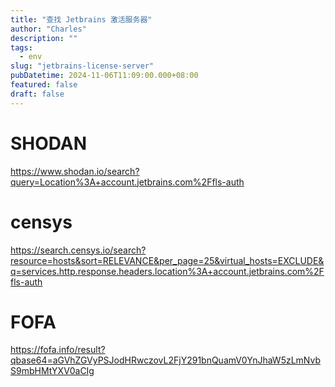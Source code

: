 ```yaml
---
title: "查找 Jetbrains 激活服务器"
author: "Charles"
description: ""
tags:
  - env
slug: "jetbrains-license-server"
pubDatetime: 2024-11-06T11:09:00.000+08:00
featured: false
draft: false
---
```


# SHODAN
https://www.shodan.io/search?query=Location%3A+account.jetbrains.com%2Ffls-auth

# censys
https://search.censys.io/search?resource=hosts&sort=RELEVANCE&per_page=25&virtual_hosts=EXCLUDE&q=services.http.response.headers.location%3A+account.jetbrains.com%2Ffls-auth

# FOFA
https://fofa.info/result?qbase64=aGVhZGVyPSJodHRwczovL2FjY291bnQuamV0YnJhaW5zLmNvbS9mbHMtYXV0aCIg